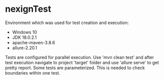 # nexignTest
Environment which was used for test creation and execution:
- Windows 10
- JDK 18.0.2.1
- apache-maven-3.8.6
- allure-2.20.1

Tests are configured for parallel execution. Use 'mvn clean test' and after test execution navigate to project 'target' folder and use 'allure serve' to get pretty report.
Some tests are parameterized. This is needed to check boundaries within one test.
